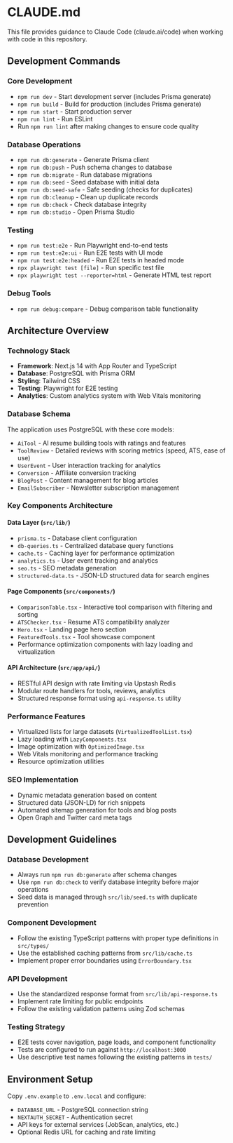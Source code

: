 # CLAUDE.md

This file provides guidance to Claude Code (claude.ai/code) when working with code in this repository.

## Development Commands

### Core Development
- `npm run dev` - Start development server (includes Prisma generate)
- `npm run build` - Build for production (includes Prisma generate)
- `npm run start` - Start production server
- `npm run lint` - Run ESLint
- Run `npm run lint` after making changes to ensure code quality

### Database Operations
- `npm run db:generate` - Generate Prisma client
- `npm run db:push` - Push schema changes to database
- `npm run db:migrate` - Run database migrations
- `npm run db:seed` - Seed database with initial data
- `npm run db:seed-safe` - Safe seeding (checks for duplicates)
- `npm run db:cleanup` - Clean up duplicate records
- `npm run db:check` - Check database integrity
- `npm run db:studio` - Open Prisma Studio

### Testing
- `npm run test:e2e` - Run Playwright end-to-end tests
- `npm run test:e2e:ui` - Run E2E tests with UI mode
- `npm run test:e2e:headed` - Run E2E tests in headed mode
- `npx playwright test [file]` - Run specific test file
- `npx playwright test --reporter=html` - Generate HTML test report

### Debug Tools
- `npm run debug:compare` - Debug comparison table functionality

## Architecture Overview

### Technology Stack
- **Framework**: Next.js 14 with App Router and TypeScript
- **Database**: PostgreSQL with Prisma ORM
- **Styling**: Tailwind CSS
- **Testing**: Playwright for E2E testing
- **Analytics**: Custom analytics system with Web Vitals monitoring

### Database Schema
The application uses PostgreSQL with these core models:
- `AiTool` - AI resume building tools with ratings and features
- `ToolReview` - Detailed reviews with scoring metrics (speed, ATS, ease of use)
- `UserEvent` - User interaction tracking for analytics
- `Conversion` - Affiliate conversion tracking
- `BlogPost` - Content management for blog articles
- `EmailSubscriber` - Newsletter subscription management

### Key Components Architecture

#### Data Layer (`src/lib/`)
- `prisma.ts` - Database client configuration
- `db-queries.ts` - Centralized database query functions
- `cache.ts` - Caching layer for performance optimization
- `analytics.ts` - User event tracking and analytics
- `seo.ts` - SEO metadata generation
- `structured-data.ts` - JSON-LD structured data for search engines

#### Page Components (`src/components/`)
- `ComparisonTable.tsx` - Interactive tool comparison with filtering and sorting
- `ATSChecker.tsx` - Resume ATS compatibility analyzer
- `Hero.tsx` - Landing page hero section
- `FeaturedTools.tsx` - Tool showcase component
- Performance optimization components with lazy loading and virtualization

#### API Architecture (`src/app/api/`)
- RESTful API design with rate limiting via Upstash Redis
- Modular route handlers for tools, reviews, analytics
- Structured response format using `api-response.ts` utility

### Performance Features
- Virtualized lists for large datasets (`VirtualizedToolList.tsx`)
- Lazy loading with `LazyComponents.tsx`
- Image optimization with `OptimizedImage.tsx`
- Web Vitals monitoring and performance tracking
- Resource optimization utilities

### SEO Implementation
- Dynamic metadata generation based on content
- Structured data (JSON-LD) for rich snippets
- Automated sitemap generation for tools and blog posts
- Open Graph and Twitter card meta tags

## Development Guidelines

### Database Development
- Always run `npm run db:generate` after schema changes
- Use `npm run db:check` to verify database integrity before major operations
- Seed data is managed through `src/lib/seed.ts` with duplicate prevention

### Component Development
- Follow the existing TypeScript patterns with proper type definitions in `src/types/`
- Use the established caching patterns from `src/lib/cache.ts`
- Implement proper error boundaries using `ErrorBoundary.tsx`

### API Development
- Use the standardized response format from `src/lib/api-response.ts`
- Implement rate limiting for public endpoints
- Follow the existing validation patterns using Zod schemas

### Testing Strategy
- E2E tests cover navigation, page loads, and component functionality
- Tests are configured to run against `http://localhost:3000`
- Use descriptive test names following the existing patterns in `tests/`

## Environment Setup
Copy `.env.example` to `.env.local` and configure:
- `DATABASE_URL` - PostgreSQL connection string
- `NEXTAUTH_SECRET` - Authentication secret
- API keys for external services (JobScan, analytics, etc.)
- Optional Redis URL for caching and rate limiting